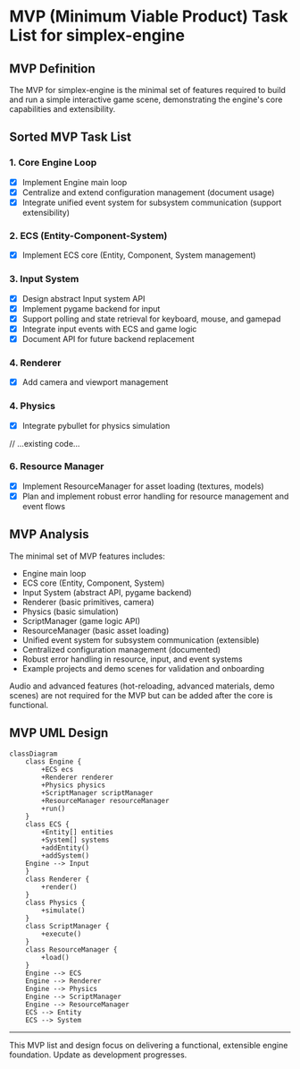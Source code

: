 # MVP (Minimum Viable Product) Task List for simplex-engine

## MVP Definition
The MVP for simplex-engine is the minimal set of features required to build and run a simple interactive game scene, demonstrating the engine's core capabilities and extensibility.

## Sorted MVP Task List

### 1. Core Engine Loop
- [x] Implement Engine main loop
- [x] Centralize and extend configuration management (document usage)
- [x] Integrate unified event system for subsystem communication (support extensibility)
### 2. ECS (Entity-Component-System)
- [x] Implement ECS core (Entity, Component, System management)

### 3. Input System
- [x] Design abstract Input system API
- [x] Implement pygame backend for input
- [x] Support polling and state retrieval for keyboard, mouse, and gamepad
- [x] Integrate input events with ECS and game logic
- [x] Document API for future backend replacement

### 4. Renderer
- [x] Add camera and viewport management

### 4. Physics
- [x] Integrate pybullet for physics simulation

// ...existing code...
### 6. Resource Manager
- [x] Implement ResourceManager for asset loading (textures, models)
- [x] Plan and implement robust error handling for resource management and event flows

## MVP Analysis

The minimal set of MVP features includes:
- Engine main loop
- ECS core (Entity, Component, System)
- Input System (abstract API, pygame backend)
- Renderer (basic primitives, camera)
- Physics (basic simulation)
- ScriptManager (game logic API)
- ResourceManager (basic asset loading)
- Unified event system for subsystem communication (extensible)
- Centralized configuration management (documented)
- Robust error handling in resource, input, and event systems
- Example projects and demo scenes for validation and onboarding

Audio and advanced features (hot-reloading, advanced materials, demo scenes) are not required for the MVP but can be added after the core is functional.

## MVP UML Design

```mermaid
classDiagram
    class Engine {
        +ECS ecs
        +Renderer renderer
        +Physics physics
        +ScriptManager scriptManager
        +ResourceManager resourceManager
        +run()
    }
    class ECS {
        +Entity[] entities
        +System[] systems
        +addEntity()
        +addSystem()
    Engine --> Input
    }
    class Renderer {
        +render()
    }
    class Physics {
        +simulate()
    }
    class ScriptManager {
        +execute()
    }
    class ResourceManager {
        +load()
    }
    Engine --> ECS
    Engine --> Renderer
    Engine --> Physics
    Engine --> ScriptManager
    Engine --> ResourceManager
    ECS --> Entity
    ECS --> System
```

---
This MVP list and design focus on delivering a functional, extensible engine foundation. Update as development progresses.

